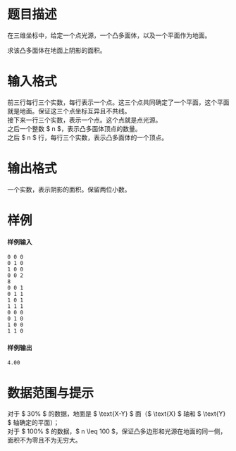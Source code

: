
# 题目描述

在三维坐标中，给定一个点光源，一个凸多面体，以及一个平面作为地面。

求该凸多面体在地面上阴影的面积。

# 输入格式

前三行每行三个实数，每行表示一个点。这三个点共同确定了一个平面，这个平面就是地面。保证这三个点坐标互异且不共线。  
接下来一行三个实数，表示一个点。这个点就是点光源。  
之后一个整数 $ n $，表示凸多面体顶点的数量。  
之后 $ n $ 行，每行三个实数，表示凸多面体的一个顶点。

# 输出格式

一个实数，表示阴影的面积。保留两位小数。

# 样例

#### 样例输入
```plain
0 0 0
0 1 0
1 0 0
0 0 2
8
0 0 1
0 1 1
1 0 1
1 1 1
0 0 0
0 1 0
1 0 0
1 1 0
```

#### 样例输出
```plain
4.00
```

# 数据范围与提示

对于 $ 30\% $ 的数据，地面是 $ \text{X-Y} $ 面（$ \text{X} $ 轴和 $ \text{Y} $ 轴确定的平面）；  
对于 $ 100\% $ 的数据，$ n \leq 100 $，保证凸多边形和光源在地面的同一侧，面积不为零且不为无穷大。

